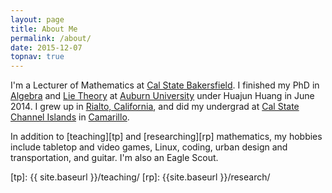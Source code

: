 ```yaml
---
layout: page
title: About Me
permalink: /about/
date: 2015-12-07
topnav: true
---
```


I'm a Lecturer of Mathematics at [Cal State Bakersfield][1]. I finished
my PhD in [Algebra][2] and [Lie Theory][3] at [Auburn University][4]
under Huajun Huang in June 2014. I grew up in [Rialto, California][5],
and did my undergrad at [Cal State Channel Islands][6] in
[Camarillo][7].

  [1]: http://csub.edu
  [2]: http://en.wikipedia.org/wiki/Algebra#Abstract_algebra
  [3]: http://en.wikipedia.org/wiki/Lie_theory
  [4]: http://auburn.edu
  [5]: http://en.wikipedia.org/wiki/Rialto,_California
  [6]: http://csuci.edu
  [7]: http://en.wikipedia.org/wiki/Camarillo,_California

In addition to [teaching][tp] and [researching][rp] mathematics, my
hobbies include tabletop and video games, Linux, coding,
urban design and transportation, and guitar. I'm also an Eagle Scout.

  [tp]: {{ site.baseurl }}/teaching/
  [rp]: {{site.baseurl }}/research/
